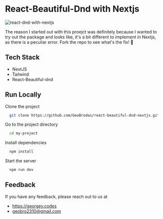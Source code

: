 # React-Beautiful-Dnd with Nextjs

![react-dnd-with-nextjs](https://www.freecodecamp.org/news/content/images/size/w2000/2021/09/cover.png)

The reason I started out with this proejct was definitely because I wanted to try out the package and looks like, it's a bit different to implement in Nextjs, as there is a peculiar error. Fork the repo to see what's the fix! 👀

## Tech Stack

- NextJS
- Tailwind
- React-Beautiful-dnd

## Run Locally

Clone the project

```bash
  git clone https://github.com/GeoBrodas/react-beautiful-dnd-nextjs.git
```

Go to the project directory

```bash
  cd my-project
```

Install dependencies

```bash
  npm install
```

Start the server

```bash
  npm run dev
```

## Feedback

If you have any feedback, please reach out to us at

- https://georgey.codes
- geobro2310@gmail.com
